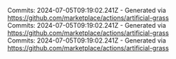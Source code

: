 Commits: 2024-07-05T09:19:02.241Z - Generated via https://github.com/marketplace/actions/artificial-grass
<br>
Commits: 2024-07-05T09:19:02.241Z - Generated via https://github.com/marketplace/actions/artificial-grass
<br>
Commits: 2024-07-05T09:19:02.241Z - Generated via https://github.com/marketplace/actions/artificial-grass
<br>
